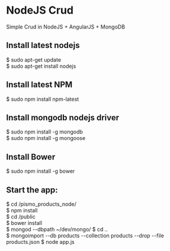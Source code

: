 NodeJS Crud
======

Simple Crud in NodeJS + AngularJS + MongoDB


Install latest nodejs
-------------------------------------------------------------
$ sudo apt-get update<br>
$ sudo apt-get install nodejs<br>

Install latest NPM
--------------------------------------------------------------
$ sudo npm install npm-latest

Install mongodb nodejs driver
--------------------------------------------------------------
$ sudo npm install -g mongodb<br>
$ sudo npm install -g mongoose<br>

Install Bower
--------------------------------------------------------------
$ sudo npm install -g bower

Start the app:
--------------------------------------------------------------

$ cd /pismo_products_node/<br>
$ npm install<br>
$ cd /public<br>
$ bower install<br>
$ mongod --dbpath ~/dev/mongo/
$ cd ..<br>
$ mongoimport --db products --collection products --drop --file products.json 
$ node app.js<br>